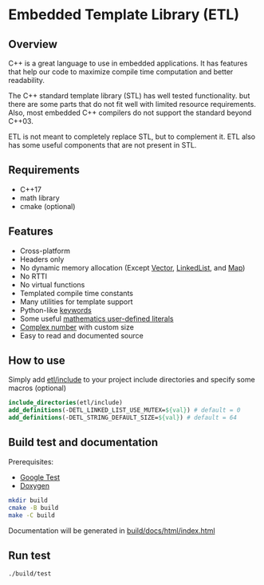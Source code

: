 # Embedded Template Library (ETL)

## Overview
C++ is a great language to use in embedded applications. 
It has features that help our code to maximize compile
time computation and better readability.

The C++ standard template library (STL) has well tested 
functionality. but there are some parts that do not fit 
well with limited resource requirements. Also, most 
embedded C++ compilers do not support the standard beyond 
C++03. 

ETL is not meant to completely replace STL, but to complement
it. ETL also has some useful components that are not present
in STL.

## Requirements
* C++17
* math library
* cmake (optional)

## Features
* Cross-platform
* Headers only
* No dynamic memory allocation (Except [Vector](include/etl/vector.h),
[LinkedList](include/etl/linked_list.h), and [Map](include/etl/map.h))
* No RTTI
* No virtual functions
* Templated compile time constants
* Many utilities for template support
* Python-like [keywords](include/etl/python_keywords.h)
* Some useful [mathematics user-defined literals](include/etl/math.h)
* [Complex number](include/etl/complex.h) with custom size
* Easy to read and documented source

## How to use
Simply add [etl/include](include) to your project include directories
and specify some macros (optional)
```cmake
include_directories(etl/include)
add_definitions(-DETL_LINKED_LIST_USE_MUTEX=${val}) # default = 0
add_definitions(-DETL_STRING_DEFAULT_SIZE=${val}) # default = 64
```

## Build test and documentation
Prerequisites:
* [Google Test](https://github.com/google/googletest)
* [Doxygen](https://github.com/doxygen/doxygen.git)

```bash
mkdir build
cmake -B build
make -C build
```
Documentation will be generated in 
[build/docs/html/index.html](build/docs/html/index.html)

## Run test
```bash
./build/test
```
